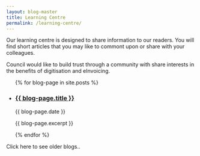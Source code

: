 ```yaml
---
layout: blog-master
title: Learning Centre
permalink: /learning-centre/
---
```


Our learning centre is designed to share information to our readers.  You will find short articles that you may like to commont upon or share with your colleagues.

Council would like to build trust through a community with share interests in the benefits of digitisation and eInvoicing.


<ul>
  {% for blog-page in site.posts %}
    <li>
    <a href="{{ blog-page.url }}"><h3>{{ blog-page.title }}</h3></a>
    {{ blog-page.date }}
    <br>
    <p>{{ blog-page.excerpt }}</p>
    </li>
  {% endfor %}
</ul>

Click here to see older blogs..
